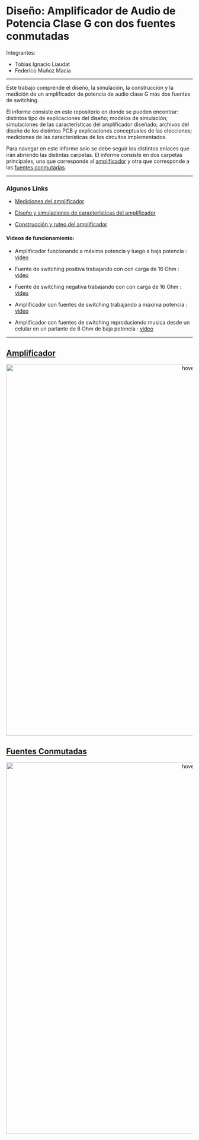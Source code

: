 # Diseño: Amplificador de Audio de Potencia Clase G con dos fuentes conmutadas

Integrantes:
- Tobias Ignacio Liaudat
- Federico Muñoz Macia

---

Este trabajo comprende el diseño, la simulación, la construcción y la medición de un amplificador de potencia de audio clase G más dos fuentes de switching.

El informe consiste en este repositorio en donde se pueden encontrar: distintos tipo de explicaciones del diseño; modelos de simulación; simulaciones de las características del amplificador diseñado; archivos del diseño de los distintos PCB y explicaciones conceptuales de las elecciones; mediciones de las características de los circuitos implementados.

Para navegar en este informe solo se debe seguir los distintos enlaces que irán abriendo las distintas carpetas. El informe consiste en dos carpetas principales, una que corresponde al [amplificador](https://github.com/tobias-liaudat/ClassG_amp/tree/master/Amplificador) y otra que corresponde a las [fuentes conmutadas](https://github.com/tobias-liaudat/ClassG_amp/tree/master/Fuente%20SW).

---




### Algunos Links 

- [Mediciones del amplificador](https://github.com/tobias-liaudat/ClassG_amp/tree/master/Amplificador/Mediciones)

- [Diseño y simulaciones de características del amplificador](https://github.com/tobias-liaudat/ClassG_amp/tree/master/Amplificador/Dise%C3%B1o%20final)

- [Construcción y ruteo del amplificador](https://github.com/tobias-liaudat/ClassG_amp/tree/master/Amplificador/construccion)



#### Videos de funcionamiento:

- Amplificador funcionando a máxima potencia y luego a baja potencia : [video](https://photos.app.goo.gl/b69a7zTJsys8Gchi9)

- Fuente de switching positiva trabajando con con carga de 16 Ohm : [video](https://photos.app.goo.gl/x3bsC1SKNY7uwe568)

- Fuente de switching negativa trabajando con con carga de 16 Ohm : [video](https://photos.app.goo.gl/3ddAb1sy1qB68Pso6)

- Amplificador con fuentes de switching trabajando a máxima potencia : [video](https://photos.app.goo.gl/AqDvbGj7fGZXpYhV9)

- Amplificador con fuentes de switching reproduciendo musica desde un celular en un parlante de 8 Ohm de baja potencia : [video](https://photos.app.goo.gl/HTU1mSpep7PGP6fW8)


---

## [Amplificador](https://github.com/tobias-liaudat/ClassG_amp/tree/master/Amplificador)

<p align="center">
  <img src="imgs/amp_classG.jpg?raw=true" width="1000" title="hover text">
</p>


## [Fuentes Conmutadas](https://github.com/tobias-liaudat/ClassG_amp/tree/master/Fuente%20SW)

<p align="center">
  <img src="imgs/fuentes_conmutadas.jpg?raw=true" width="1000" title="hover text">
</p>

